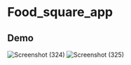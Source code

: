 # Food_square_app
## Demo
![Screenshot (324)](https://github.com/yogeshNavghane67/Food_square_app/assets/124075039/39c22dd3-14eb-4eea-9855-84a64ff25edc)
![Screenshot (325)](https://github.com/yogeshNavghane67/Food_square_app/assets/124075039/f9e5a1b4-d22d-40c2-8b75-30df5ba4a024)
